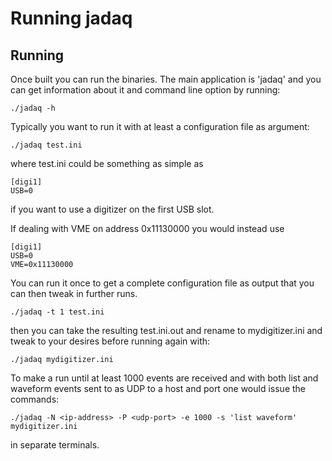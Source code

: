 # Running jadaq

## Running
Once built you can run the binaries. The main application is 'jadaq' and
you can get information about it and command line option by running:

```
./jadaq -h
```

Typically you want to run it with at least a configuration file as
argument:

```
./jadaq test.ini
```
 where test.ini could be something as simple as

```
[digi1]
USB=0
```
if you want to use a digitizer on the first USB slot.

If dealing with VME on address 0x11130000 you would instead use

```
[digi1]
USB=0
VME=0x11130000
```

You can run it once to get a complete configuration file as output that
you can then tweak in further runs.

```
./jadaq -t 1 test.ini
```
then you can take the resulting test.ini.out and rename to
mydigitizer.ini and tweak to your desires before running again with:

```
./jadaq mydigitizer.ini
```

To make a run until at least 1000 events are received and with both list
and waveform events sent to as UDP to a host and port one would issue the commands:

```
./jadaq -N <ip-address> -P <udp-port> -e 1000 -s 'list waveform' mydigitizer.ini
```
in separate terminals.
